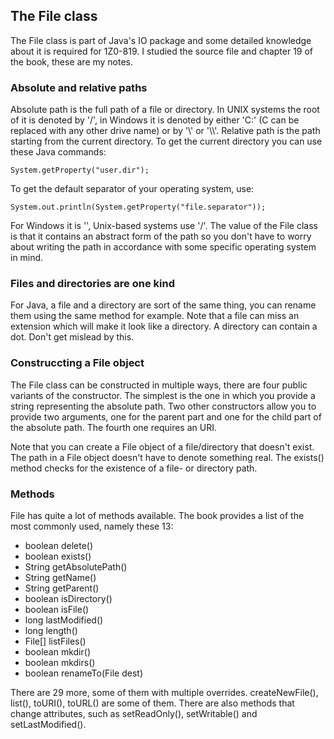 ## The File class


The File class is part of Java's IO package and some detailed knowledge about it is required for 1Z0-819. I studied the source file and chapter 19 of the book, these are my notes.

### Absolute and relative paths

Absolute path is the full path of a file or directory. In UNIX systems the root of it is denoted by '/', in Windows it is denoted by either 'C:\' (C can be replaced with any other drive name) or by '\\' or '\\\\'. Relative path is the path starting from the current directory. To get the current directory you can use these Java commands:

```
System.getProperty("user.dir");
```

To get the default separator of your operating system, use:
```
System.out.println(System.getProperty("file.separator"));
```

For Windows it is '\', Unix-based systems use '/'. The value of the File class is that it contains an abstract form of the path so you don't have to worry about writing the path in accordance with some specific operating system in mind.

### Files and directories are one kind

For Java, a file and a directory are sort of the same thing, you can rename them using the same method for example. Note that a file can miss an extension which will make it look like a directory. A directory can contain a dot. Don't get mislead by this.

### Construccting a File object

The File class can be constructed in multiple ways, there are four public variants of the constructor. The simplest is the one in which you provide a string representing the absolute path. Two other constructors allow you to provide two arguments, one for the parent part and one for the child part of the absolute path. The fourth one requires an URI.

Note that you can create a File object of a file/directory that doesn't exist. The path in a File object doesn't have to denote something real. The exists() method checks for the existence of a file- or directory path.

### Methods

File has quite a lot of methods available. The book provides a list of the most commonly used, namely these 13:

- boolean delete()
- boolean exists()
- String getAbsolutePath()
- String getName()
- String getParent()
- boolean isDirectory()
- boolean isFile()
- long lastModified()
- long length()
- File[] listFiles()
- boolean mkdir()
- boolean mkdirs()
- boolean renameTo(File dest)

There are 29 more, some of them with multiple overrides. createNewFile(), list(), toURI(), toURL() are some of them. There are also methods that change attributes, such as setReadOnly(), setWritable() and setLastModified(). 


